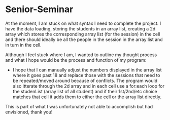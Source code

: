 # Senior-Seminar

At the moment, I am stuck on what syntax I need to complete the project. I have the data loading, storing the students in an array list, creating a 2d array which stores the corresponding array list (for the session) in the cell and there should ideally be all the people in the session in the array list and in turn in the cell. 

Although I feel stuck where I am, I wanted to outline my thought process and what I hope would be the process and function of my program:
- I hope that I can manually adjust the numbers displayed in the array list where it goes past 18 and replace those with the sessions that need to be repeated/moved around because of conflicts. The program would also itterate through the 2d array and in each cell use a for:each loop for the studenList (array list of all student) and if their 1st/2nd/etc choice matches that cell it adds them to either the cell or the array list directly. 

This is part of what I was unfortunately not able to accomplish but had envisioned, thank you!

